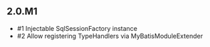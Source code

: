 ## 2.0.M1

* #1 Injectable SqlSessionFactory instance
* #2 Allow registering TypeHandlers via MyBatisModuleExtender
